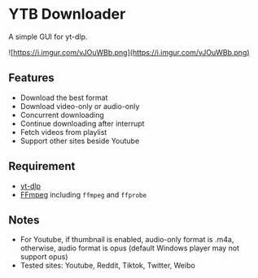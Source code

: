 # YTB Downloader

A simple GUI for yt-dlp.

![https://i.imgur.com/vJOuWBb.png](https://i.imgur.com/vJOuWBb.png)

## Features
- Download the best format
- Download video-only or audio-only
- Concurrent downloading
- Continue downloading after interrupt
- Fetch videos from playlist
- Support other sites beside Youtube

## Requirement
- [yt-dlp](https://github.com/yt-dlp/yt-dlp)
- [FFmpeg](https://ffmpeg.org/) including `ffmpeg` and `ffprobe`

## Notes
- For Youtube, if thumbnail is enabled, audio-only format is .m4a, otherwise, audio format is opus (default Windows player may not support opus)
- Tested sites: Youtube, Reddit, Tiktok, Twitter, Weibo